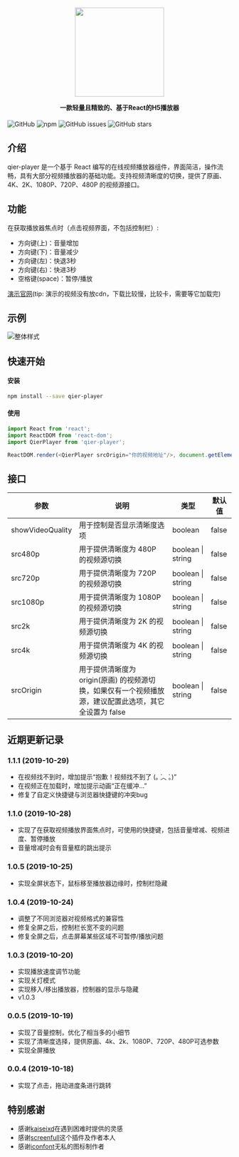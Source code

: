 <h1 align="center">
  <img src="https://i0.hdslb.com/bfs/album/d72f47cd98c9fb6287d7eaf002695de4f53de6f2.png" height="200" width="200"/>
  <p align="center" style="font-size: 0.5em">一款轻量且精致的、基于React的H5播放器</p>
</h1>

![GitHub](https://img.shields.io/github/license/vortesnail/qier-player) ![npm](https://img.shields.io/npm/v/qier-player) ![GitHub issues](https://img.shields.io/github/issues/vortesnail/qier-player) ![GitHub stars](https://img.shields.io/github/stars/vortesnail/qier-player)

## 介绍
qier-player 是一个基于 React 编写的在线视频播放器组件，界面简洁，操作流畅，具有大部分视频播放器的基础功能。支持视频清晰度的切换，提供了原画、4K、2K、1080P、720P、480P 的视频源接口。

## 功能
在获取播放器焦点时（点击视频界面，不包括控制栏）:
- 方向键(上)：音量增加
- 方向键(下)：音量减少
- 方向键(左)：快退3秒
- 方向键(右)：快进3秒
- 空格键(space)：暂停/播放

[演示官网](https://vortesnail.github.io/qier-player-demo/)(tip: 演示的视频没有放cdn，下载比较慢，比较卡，需要等它加载完)

## 示例
![整体样式](https://i0.hdslb.com/bfs/album/dc46482ec425ebf78f8501fb44f05f8b01cbda4b.png)


## 快速开始
#### 安装
```bash
npm install --save qier-player
```
#### 使用
```js
import React from 'react';
import ReactDOM from 'react-dom';
import QierPlayer from 'qier-player';

ReactDOM.render(<QierPlayer srcOrigin="你的视频地址"/>, document.getElementById('root'));
```

## 接口
| 参数  |  说明 | 类型  | 默认值  |
| ------------ | ------------ | ------------ | ------------ |
| showVideoQuality  | 用于控制是否显示清晰度选项  | boolean  |  false |
| src480p  |  用于提供清晰度为 480P 的视频源切换 | boolean &#124; string   | false  |
| src720p  |  用于提供清晰度为 720P 的视频源切换 | boolean &#124; string   | false  |
| src1080p  |  用于提供清晰度为 1080P 的视频源切换 | boolean &#124; string   | false  |
| src2k  |  用于提供清晰度为 2K 的视频源切换 | boolean &#124; string   | false  |
| src4k  |  用于提供清晰度为 4K 的视频源切换 | boolean &#124; string   | false  |
| srcOrigin  |  用于提供清晰度为 origin(原画) 的视频源切换，如果仅有一个视频播放源，建议配置此选项，其它全设置为 false | boolean &#124; string   | false  |

## 近期更新记录
### 1.1.1 (2019-10-29)
- 在视频找不到时，增加提示“抱歉！视频找不到了  (｡ ́︿ ̀｡)”
- 在视频正在加载时，增加提示动画“正在缓冲...”
- 修复了自定义快捷键与浏览器快捷键的冲突bug

### 1.1.0 (2019-10-28)
- 实现了在获取视频播放界面焦点时，可使用的快捷键，包括音量增减、视频进度、暂停播放
- 音量增减时会有音量框的跳出提示

### 1.0.5 (2019-10-25)
- 实现全屏状态下，鼠标移至播放器边缘时，控制栏隐藏

### 1.0.4 (2019-10-24)
- 调整了不同浏览器对视频格式的兼容性
- 修复全屏之后，控制栏长宽不变的问题
- 修复全屏之后，点击屏幕某些区域不可暂停/播放问题

### 1.0.3 (2019-10-20)
- 实现播放速度调节功能
- 实现关灯模式
- 实现移入/移出播放器，控制器的显示与隐藏
- v1.0.3

### 0.0.5 (2019-10-19)
- 实现了音量控制，优化了相当多的小细节
- 实现了清晰度选择，提供原画、4k、2k、1080P、720P、480P可选参数
- 实现全屏播放

### 0.0.4 (2019-10-18)
- 实现了点击，拖动进度条进行跳转


## 特别感谢
- 感谢[kaiseixd](https://github.com/kaiseixd)在遇到困难时提供的灵感
- 感谢[screenfull](https://github.com/sindresorhus/screenfull.js/)这个插件及作者本人
- 感谢[iconfont](https://www.iconfont.cn/)无私的图标制作者
